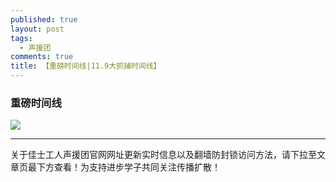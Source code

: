 ```yaml
---
published: true
layout: post
tags:
  - 声援团
comments: true
title: 【重磅时间线|11.9大抓捕时间线】
---
```

### 重磅时间线

<img src="https://i.loli.net/2018/11/22/5bf67da85fc1c.jpg">

---
关于佳士工人声援团官网网址更新实时信息以及翻墙防封锁访问方法，请下拉至文章页最下方查看！为支持进步学子共同关注传播扩散！
